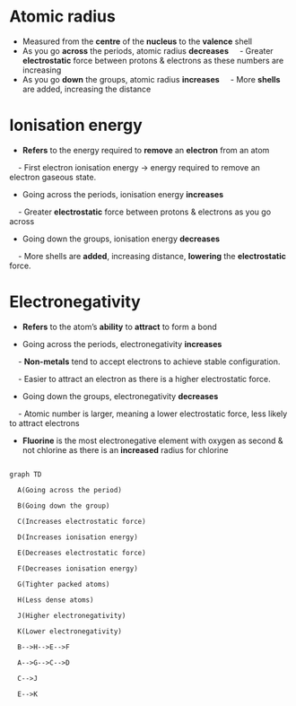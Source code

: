 
# Atomic radius
- Measured from the **centre** of the **nucleus** to the **valence** shell
- As you go **across** the periods, atomic radius **decreases**
    - Greater **electrostatic** force between protons & electrons as these numbers are increasing
- As you go **down** the groups, atomic radius **increases**
    - More **shells** are added, increasing the distance
# Ionisation energy
- **Refers** to the energy required to **remove** an **electron** from an atom

    - First electron ionisation energy → energy required to remove an electron gaseous state.

- Going across the periods, ionisation energy **increases**

    - Greater **electrostatic** force between protons & electrons as you go across

- Going down the groups, ionisation energy **decreases**

    - More shells are **added**, increasing distance, **lowering** the **electrostatic** force.

  

# Electronegativity

  

- **Refers** to the atom’s **ability** to **attract** to form a bond

- Going across the periods, electronegativity **increases**

    - **Non-metals** tend to accept electrons to achieve stable configuration.

    - Easier to attract an electron as there is a higher electrostatic force.

- Going down the groups, electronegativity **decreases**

    - Atomic number is larger, meaning a lower electrostatic force, less likely to attract electrons

- **Fluorine** is the most electronegative element with oxygen as second & not chlorine as there is an **increased** radius for chlorine

  

```mermaid

graph TD

  A(Going across the period)

  B(Going down the group)

  C(Increases electrostatic force)

  D(Increases ionisation energy)

  E(Decreases electrostatic force)

  F(Decreases ionisation energy)

  G(Tighter packed atoms)

  H(Less dense atoms)

  J(Higher electronegativity)

  K(Lower electronegativity)

  B-->H-->E-->F

  A-->G-->C-->D

  C-->J

  E-->K

```

  